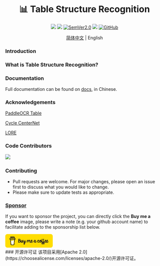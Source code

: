 <div align="center">
  <div align="center">
    <h1><b>📊 Table Structure Recognition</b></h1>
  </div>
  <a href=""><img src="https://img.shields.io/badge/Python->=3.6,<3.12-aff.svg"></a>
  <a href=""><img src="https://img.shields.io/badge/OS-Linux%2C%20Mac%2C%20Win-pink.svg"></a>
  <a href="https://semver.org/"><img alt="SemVer2.0" src="https://img.shields.io/badge/SemVer-2.0-brightgreen"></a>
  <a href="https://github.com/psf/black"><img src="https://img.shields.io/badge/code%20style-black-000000.svg"></a>
  <a href="https://choosealicense.com/licenses/apache-2.0/"><img alt="GitHub" src="https://img.shields.io/badge/license-Apache 2.0-blue"></a>

  [简体中文](./docs/README_zh.md) | English
</div>

### Introduction

### What is Table Structure Recognition?


### Documentation
Full documentation can be found on [docs](), in Chinese.

### Acknowledgements
[PaddleOCR Table](https://github.com/PaddlePaddle/PaddleOCR/blob/4b17511491adcfd0f3e2970895d06814d1ce56cc/ppstructure/table/README_ch.md)

[Cycle CenterNet](https://www.modelscope.cn/models/damo/cv_dla34_table-structure-recognition_cycle-centernet/summary)

[LORE](https://www.modelscope.cn/models/damo/cv_resnet-transformer_table-structure-recognition_lore/summary)

### Code Contributors
<p align="left">
  <a href="https://github.com/RapidAI/TableStructureRec/graphs/contributors">
    <img src="https://contrib.rocks/image?repo=RapidAI/TableStructureRec" width="8%"/>
  </a>
</p>

### Contributing
- Pull requests are welcome. For major changes, please open an issue first
to discuss what you would like to change.
- Please make sure to update tests as appropriate.

### [Sponsor](https://rapidai.github.io/Knowledge-QA-LLM/docs/sponsor/)
If you want to sponsor the project, you can directly click the **Buy me a coffee** image, please write a note (e.g. your github account name) to facilitate adding to the sponsorship list below.

<div align="left">
   <a href="https://www.buymeacoffee.com/SWHL"><img src="https://raw.githubusercontent.com/RapidAI/.github/main/assets/buymeacoffe.png" width="30%" height="30%"></a>
</div>
### 开源许可证
该项目采用[Apache 2.0](https://choosealicense.com/licenses/apache-2.0/)开源许可证。